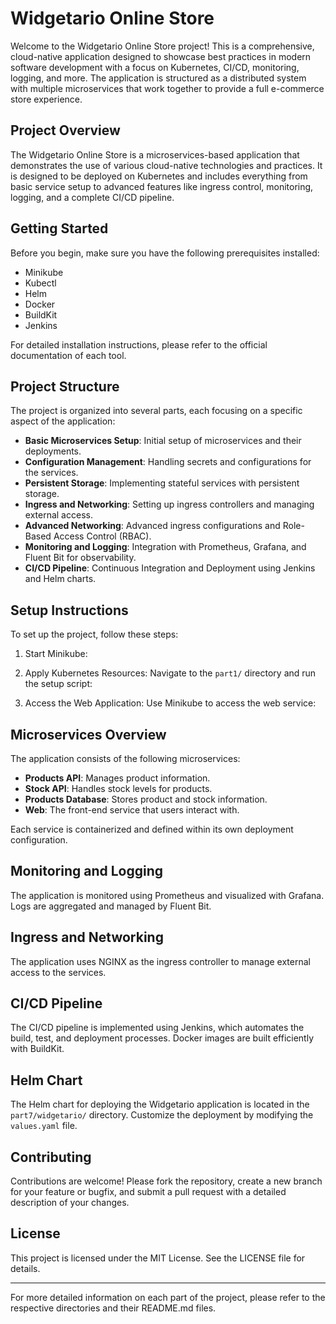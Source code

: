 # Widgetario Online Store

Welcome to the Widgetario Online Store project! This is a comprehensive, cloud-native application designed to showcase best practices in modern software development with a focus on Kubernetes, CI/CD, monitoring, logging, and more. The application is structured as a distributed system with multiple microservices that work together to provide a full e-commerce store experience.

## Project Overview

The Widgetario Online Store is a microservices-based application that demonstrates the use of various cloud-native technologies and practices. It is designed to be deployed on Kubernetes and includes everything from basic service setup to advanced features like ingress control, monitoring, logging, and a complete CI/CD pipeline.

## Getting Started

Before you begin, make sure you have the following prerequisites installed:

- Minikube
- Kubectl
- Helm
- Docker
- BuildKit
- Jenkins

For detailed installation instructions, please refer to the official documentation of each tool.

## Project Structure

The project is organized into several parts, each focusing on a specific aspect of the application:

- **Basic Microservices Setup**: Initial setup of microservices and their deployments.
- **Configuration Management**: Handling secrets and configurations for the services.
- **Persistent Storage**: Implementing stateful services with persistent storage.
- **Ingress and Networking**: Setting up ingress controllers and managing external access.
- **Advanced Networking**: Advanced ingress configurations and Role-Based Access Control (RBAC).
- **Monitoring and Logging**: Integration with Prometheus, Grafana, and Fluent Bit for observability.
- **CI/CD Pipeline**: Continuous Integration and Deployment using Jenkins and Helm charts.

## Setup Instructions

To set up the project, follow these steps:

1. Start Minikube:


2. Apply Kubernetes Resources:
Navigate to the `part1/` directory and run the setup script:


3. Access the Web Application:
Use Minikube to access the web service:


## Microservices Overview

The application consists of the following microservices:

- **Products API**: Manages product information.
- **Stock API**: Handles stock levels for products.
- **Products Database**: Stores product and stock information.
- **Web**: The front-end service that users interact with.

Each service is containerized and defined within its own deployment configuration.

## Monitoring and Logging

The application is monitored using Prometheus and visualized with Grafana. Logs are aggregated and managed by Fluent Bit.

## Ingress and Networking

The application uses NGINX as the ingress controller to manage external access to the services.

## CI/CD Pipeline

The CI/CD pipeline is implemented using Jenkins, which automates the build, test, and deployment processes. Docker images are built efficiently with BuildKit.

## Helm Chart

The Helm chart for deploying the Widgetario application is located in the `part7/widgetario/` directory. Customize the deployment by modifying the `values.yaml` file.

## Contributing

Contributions are welcome! Please fork the repository, create a new branch for your feature or bugfix, and submit a pull request with a detailed description of your changes.

## License

This project is licensed under the MIT License. See the LICENSE file for details.

---

For more detailed information on each part of the project, please refer to the respective directories and their README.md files.